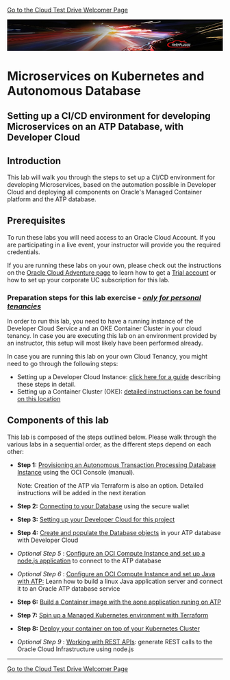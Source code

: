 [Go to the Cloud Test Drive Welcomer Page](https://github.com/CloudTestDrive/EventLabs/blob/master/README.md)

![](images/customer.logo2.png)

# Microservices on Kubernetes and Autonomous Database

## Setting up a CI/CD environment for developing Microservices on an ATP Database, with Developer Cloud

## Introduction

This lab will walk you through the steps to set up a CI/CD environment for developing Microservices, based on the automation possible in Developer Cloud and deploying all components on Oracle's Managed Container platform and the ATP database.

## Prerequisites

To run these labs you will need access to an Oracle Cloud Account.  If you are participating in a live event, your instructor will provide you the required credentials.

If you are running these labs on your own, please check out the instructions on the [Oracle Cloud Adventure page](https://cloudtestdrive.github.io/Trial.html) to learn how to get a [Trial account](https://myservices.us.oraclecloud.com/mycloud/signup?sourceType=:ex:tb:::RC_EMMK181016P00010:Virtual_WS_DEV&SC=:ex:tb:::RC_EMMK181016P00010:Virtual_WS_DEV&pcode=EMMK181016P00010) or how to set up your corporate UC subscription for this lab.

### Preparation steps for this lab exercise - *<u>only for personal tenancies</u>*

In order to run this lab, you need to have a running instance of the Developer Cloud Service and an OKE Container Cluster in your cloud tenancy.  In case you are executing this lab on an environment provided by an instructor, this setup will most likely have been performed already.

In case you are running this lab on your own Cloud Tenancy, you might need to go through the following steps:

- Setting up a Developer Cloud Instance: [click here for a guide](devcsconfig.md) describing these steps in detail.
- Setting up a Container Cluster (OKE): [detailed instructions can be found on this location](tbd)



## Components of this lab

This lab is composed of the steps outlined below.  Please walk through the various labs in a sequential order, as the different steps depend on each other:

- **Step 1:** [Provisioning an Autonomous Transaction Processing Database Instance](LabGuide100ProvisionAnATPDatabase.md)  using the OCI Console (manual).

  Note: Creation of the ATP via Terraform is also an option.   Detailed instructions will be added in the next iteration

- **Step 2:** [Connecting to your Database](LabGuide200SecureConnectivityAndDataAccess.md) using the secure wallet

- **Step 3:** [Setting up your Developer Cloud for this project](LabGuide250Devcs-proj.md)

- **Step 4:** [Create and populate the Database objects](LabGuide400DataLoadingIntoATP.md) in your ATP database with Developer Cloud

- *Optional Step 5* : [Configure an OCI Compute Instance and set up a node.js application](LabGuide500Configurenode.jsAppWithATP.md) to connect to the ATP database
- *Optional Step 6* : [Configure an OCI Compute Instance and set up Java with ATP:](LabGuide600ConfigureJavaAppWithATP.md) Learn how to build a linux Java application server and connect it to an Oracle ATP database service
- **Step 6:** [Build a Container image with the aone application runing on ATP](tbd)
- **Step 7:** [Spin up a Managed Kubernetes environment with Terraform](tbd)
- **Step 8:** [Deploy your container on top of your Kubernetes Cluster](tbd)

- *Optional Step 9* : [Working with REST APIs](LabGuide700WorkingWithRESTAPIs.md): generate REST calls to the Oracle Cloud Infrastructure using node.js

---



[Go to the Cloud Test Drive Welcomer Page](https://github.com/CloudTestDrive/EventLabs/blob/master/README.md)

